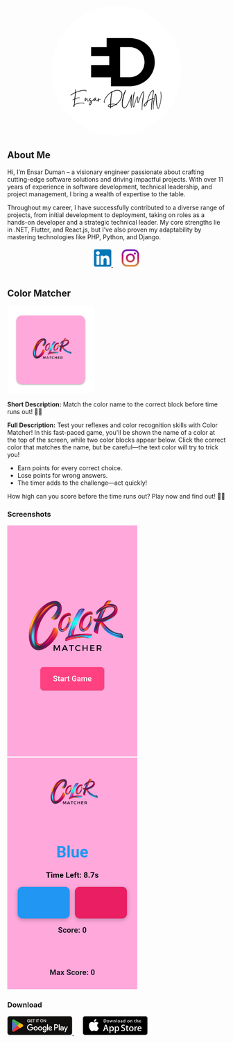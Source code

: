 <div style="text-align: center;">
    <img src="assets/logo.png" alt="Ensar Duman Logo" width="300" style="border-radius: 50%; background-color: white;">
</div>

## About Me

Hi, I’m Ensar Duman – a visionary engineer passionate about crafting cutting-edge software solutions and driving impactful projects. With over 11 years of experience in software development, technical leadership, and project management, I bring a wealth of expertise to the table.

Throughout my career, I have successfully contributed to a diverse range of projects, from initial development to deployment, taking on roles as a hands-on developer and a strategic technical leader. My core strengths lie in .NET, Flutter, and React.js, but I’ve also proven my adaptability by mastering technologies like PHP, Python, and Django.

<div style="text-align: center; margin-top: 20px;">
    <a href="https://www.linkedin.com/in/ensarduman/" target="_blank" style="margin-right: 20px;">
        <img src="assets/linkedin.png" alt="LinkedIn Profile" width="40">
    </a>
    <a href="https://www.instagram.com/ensarduman/" target="_blank">
        <img src="assets/instagram.png" alt="Instagram Profile" width="40">
    </a>
</div>

<!-- Put this code anywhere in the body of your page where you want the badge to show up. -->

<div itemscope itemtype='http://schema.org/Person' class='fiverr-seller-widget' style='display: inline-block;'>
     <a itemprop='url' href=https://www.fiverr.com/ensarduman rel="nofollow" target="_blank" style='display: inline-block;'>
        <div class='fiverr-seller-content' id='fiverr-seller-widget-content-135e025c-9693-42f4-9601-d7c3320958ab' itemprop='contentURL' style='display: none;'></div>
        <div id='fiverr-widget-seller-data' style='display: none;'>
            <div itemprop='name' >ensarduman</div>
            <div itemscope itemtype='http://schema.org/Organization'><span itemprop='name'>Fiverr</span></div>
            <div itemprop='jobtitle'>Seller</div>
            <div itemprop='description'>Hi, I am Ensar Duman I am a software engineer with 11 years of experience in development technical leadership and project management I specialize in NET Flutter and Reactjs while also excelling in Python Django and PHP From initial development to deployment I have led diverse impactful projects as both a hands-on developer and strategic leader My passion lies in crafting innovative software solutions that deliver measurable results and drive meaningful impact</div>
        </div>
    </a>
</div>

<script id='fiverr-seller-widget-script-135e025c-9693-42f4-9601-d7c3320958ab' src='https://widgets.fiverr.com/api/v1/seller/ensarduman?widget_id=135e025c-9693-42f4-9601-d7c3320958ab' data-config='{"category_name":"Programming \u0026 Tech"}' async='true' defer='true'></script>



## Color Matcher

<img src="assets/color_matcher/logo.png" alt="Color Matcher Logo" width="200">

**Short Description:** Match the color name to the correct block before time runs out! 🎨✨

**Full Description:** Test your reflexes and color recognition skills with Color Matcher! In this fast-paced game, you'll be shown the name of a color at the top of the screen, while two color blocks appear below. Click the correct color that matches the name, but be careful—the text color will try to trick you!

- Earn points for every correct choice.
- Lose points for wrong answers.
- The timer adds to the challenge—act quickly!

How high can you score before the time runs out? Play now and find out! 🎨✨

### Screenshots

<img src="assets/color_matcher/ss1.png" alt="Color Matcher Launch" width="300">
<img src="assets/color_matcher/ss2.png" alt="Color Matcher Game Play" width="300">

### Download

<a href="https://play.google.com/store/apps/details?id=com.ensarduman.color_matcher" target="_blank" style="margin-right: 20px;">
    <img src="assets/googleplay.png" alt="Google Play" width="150">
</a>
<a href="#">
    <img src="assets/appstore.png" alt="App Store" width="150">
</a>
